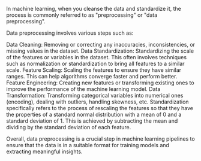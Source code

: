In machine learning, when you cleanse the data and standardize it, the process is commonly referred to as "preprocessing" or "data preprocessing".

Data preprocessing involves various steps such as:

Data Cleaning: Removing or correcting any inaccuracies, inconsistencies, or missing values in the dataset.
Data Standardization: Standardizing the scale of the features or variables in the dataset. This often involves techniques such as normalization or standardization to bring all features to a similar scale.
Feature Scaling: Scaling the features to ensure they have similar ranges. This can help algorithms converge faster and perform better.
Feature Engineering: Creating new features or transforming existing ones to improve the performance of the machine learning model.
Data Transformation: Transforming categorical variables into numerical ones (encoding), dealing with outliers, handling skewness, etc.
Standardization specifically refers to the process of rescaling the features so that they have the properties of a standard normal distribution with a mean of 0 and a standard deviation of 1. This is achieved by subtracting the mean and dividing by the standard deviation of each feature.

Overall, data preprocessing is a crucial step in machine learning pipelines to ensure that the data is in a suitable format for training models and extracting meaningful insights.